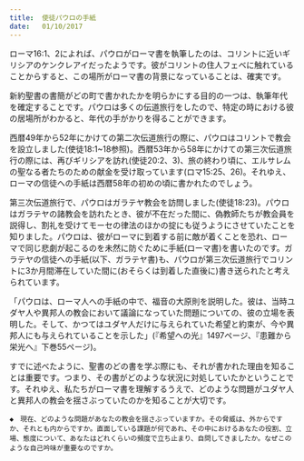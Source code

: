 ```yaml
---
title:  使徒パウロの手紙
date:   01/10/2017
---
```


ローマ16:1、2によれば、パウロがローマ書を執筆したのは、コリントに近いギリシアのケンクレアイだったようです。彼がコリントの住人フェベに触れていることからすると、この場所がローマ書の背景になっていることは、確実です。

新約聖書の書簡がどの町で書かれたかを明らかにする目的の一つは、執筆年代を確定することです。パウロは多くの伝道旅行をしたので、特定の時における彼の居場所がわかると、年代の手がかりを得ることができます。

西暦49年から52年にかけての第二次伝道旅行の際に、パウロはコリントで教会を設立しました(使徒18:1~18参照)。西暦53年から58年にかけての第三次伝道旅行の際には、再びギリシアを訪れ(使徒20:2、3)、旅の終わり頃に、エルサレムの聖なる者たちのための献金を受け取っています(ロマ15:25、26)。それゆえ、ローマの信徒への手紙は西暦58年の初めの頃に書かれたのでしょう。

第三次伝道旅行で、パウロはガラテヤ教会を訪問しました(使徒18:23)。パウロはガラテヤの諸教会を訪れたとき、彼が不在だった間に、偽教師たちが教会員を説得し、割礼を受けてモーセの律法のほかの掟にも従うようにさせていたことを知りました。パウロは、彼がローマに到着する前に敵が着くことを恐れ、ローマで同じ悲劇が起こるのを未然に防ぐために手紙(ローマ書)を書いたのです。ガラテヤの信徒への手紙(以下、ガラテヤ書)も、パウロが第三次伝道旅行でコリントに3か月間滞在していた間に(おそらくは到着した直後に)書き送られたと考えられています。

「パウロは、ローマ人への手紙の中で、福音の大原則を説明した。彼は、当時ユダヤ人や異邦人の教会において議論になっていた問題についての、彼の立場を表明した。そして、かつてはユダヤ人だけに与えられていた希望と約束が、今や異邦人にも与えられていることを示した」(『希望への光』1497ページ、『患難から栄光へ』下巻55ページ)。

すでに述べたように、聖書のどの書を学ぶ際にも、それが書かれた理由を知ることは重要です。つまり、その書がどのような状況に対処していたかということです。それゆえ、私たちがローマ書を理解するうえで、どのような問題がユダヤ人と異邦人の教会を揺さぶっていたのかを知ることが大切です。

`◆　現在、どのような問題があなたの教会を揺さぶっていますか。その脅威は、外からですか、それとも内からですか。直面している課題が何であれ、その中におけるあなたの役割、立場、態度について、あなたはどれくらいの頻度で立ち止まり、自問してきましたか。なぜこのような自己吟味が重要なのですか。`
